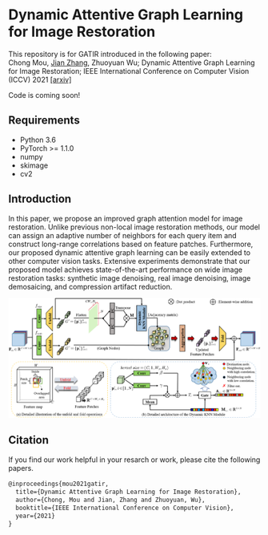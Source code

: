 # Dynamic Attentive Graph Learning for Image Restoration
This repository is for GATIR introduced in the following paper:  
Chong Mou, [Jian Zhang](https://jianzhang.tech/), Zhuoyuan Wu; Dynamic Attentive Graph Learning for Image Restoration; IEEE International Conference on Computer Vision (ICCV) 2021 [\[arxiv\]](https://arxiv.org/abs/2109.06620)  

Code is coming soon!  
## Requirements
- Python 3.6
- PyTorch >= 1.1.0
- numpy
- skimage
- cv2  
## Introduction  
In this paper, we propose an improved graph attention model for image restoration. Unlike previous non-local image restoration methods, our model can assign an adaptive number of neighbors for each query item and construct long-range correlations based on feature patches. Furthermore, our proposed dynamic attentive graph learning can be easily extended to other computer vision tasks. Extensive experiments demonstrate that our proposed model achieves state-of-the-art performance on wide image restoration tasks: synthetic image denoising, real image denoising, image demosaicing, and compression artifact reduction.  

![Network](/Figs/graph.PNG)
## Citation
If you find our work helpful in your resarch or work, please cite the following papers.
```
@inproceedings{mou2021gatir,
  title={Dynamic Attentive Graph Learning for Image Restoration},
  author={Chong, Mou and Jian, Zhang and Zhuoyuan, Wu},
  booktitle={IEEE International Conference on Computer Vision},
  year={2021}
}
```


